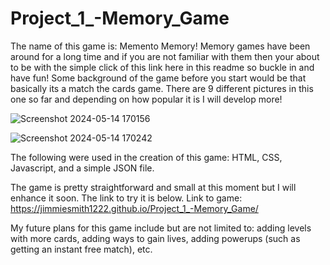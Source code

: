 # Project_1_-Memory_Game

The name of this game is: Memento Memory!
Memory games have been around for a long time and if you are not familiar with them then your about to be with the simple click of this link here in this readme so buckle in and have fun!
Some background of the game before you start would be that basically its a match the cards game. There are 9 different pictures in this one so far and depending on how popular it is I will develop more!

![Screenshot 2024-05-14 170156](https://github.com/JimmieSmith1222/Project_1_-Memory_Game/assets/163065468/b92cc5a8-87a2-473d-8ba5-4d5329de5c5e)

![Screenshot 2024-05-14 170242](https://github.com/JimmieSmith1222/Project_1_-Memory_Game/assets/163065468/0969fb35-d781-4aea-a6d3-40862375def1)

The following were used in the creation of this game: HTML, CSS, Javascript, and a simple JSON file.

The game is pretty straightforward and small at this moment but I will enhance it soon. The link to try it is below.
Link to game: https://jimmiesmith1222.github.io/Project_1_-Memory_Game/

My future plans for this game include but are not limited to: adding levels with more cards, adding ways to gain lives, adding powerups (such as getting an instant free match), etc.
